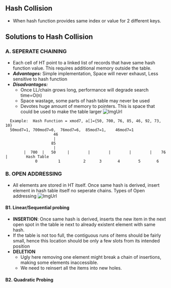  ## Hash Collision 
  - When hash function provides same index or value for 2 different keys.

## Solutions to Hash Collision
### A. SEPERATE CHAINING 
  - Each cell of HT point to a linked list of records that have same hash function value. This requires additional memory outside the table.
  - ***Advantages:*** Simple implementation, Space will never exhaust, Less sensitive to hash function
  - ***Disadvantages:***
    - Once LL/chain grows long, performance will degrade search time=O(n)
    - Space wastage, some parts of hash table may never be used
    - Devotes huge amount of memory to pointers. This is space that could be used to make the table larger
![ImgUrl](https://i.ibb.co/XWZfxwX/chain.png)        
```
  Example:  Hash Function = xmod7, a[]={50, 700, 76, 85, 46, 92, 73, 10}        
  50mod7=1, 700mod7=0,  76mod7=6,  85mod7=1,    46mod7=1
                     46
                     |
                    85
                     |
        |  700  |   50     |        |        |        |        |    76    |        Hash Table
             0         1          2      3       4        5       6
```
### B. OPEN ADDRESSING
  - All elements are stored in HT itself. Once same hash is derived, insert element in hash table itself no seperate chains. Types of Open addressing
![ImgUrl](https://i.ibb.co/b7Qnkh2/oa.png)
#### B1. Linear/Sequential probing
  - **INSERTION**: Once same hash is derived, inserts the new item in the next open spot in the table ie next to already existent element with same hash.
  - If the table is not too full, the contiguous runs of items should be fairly small, hence this location should be only a few slots from its intended position
  - **DELETION** 
    - Ugly here removing one element might break a chain of insertions, making some elements inaccessible. 
    - We need to reinsert all the items into new holes.
  
#### B2. Quadratic Probing
